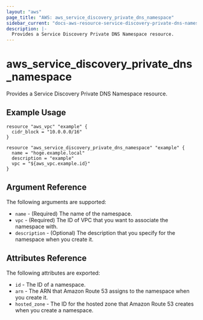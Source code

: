 ```yaml
---
layout: "aws"
page_title: "AWS: aws_service_discovery_private_dns_namespace"
sidebar_current: "docs-aws-resource-service-discovery-private-dns-namespace"
description: |-
  Provides a Service Discovery Private DNS Namespace resource.
---
```


# aws_service_discovery_private_dns_namespace

Provides a Service Discovery Private DNS Namespace resource.

## Example Usage

```hcl
resource "aws_vpc" "example" {
  cidr_block = "10.0.0.0/16"
}

resource "aws_service_discovery_private_dns_namespace" "example" {
  name = "hoge.example.local"
  description = "example"
  vpc = "${aws_vpc.example.id}"
}
```

## Argument Reference

The following arguments are supported:

* `name` - (Required) The name of the namespace.
* `vpc` - (Required) The ID of VPC that you want to associate the namespace with.
* `description` - (Optional) The description that you specify for the namespace when you create it.

## Attributes Reference

The following attributes are exported:

* `id` - The ID of a namespace.
* `arn` - The ARN that Amazon Route 53 assigns to the namespace when you create it.
* `hosted_zone` - The ID for the hosted zone that Amazon Route 53 creates when you create a namespace.

